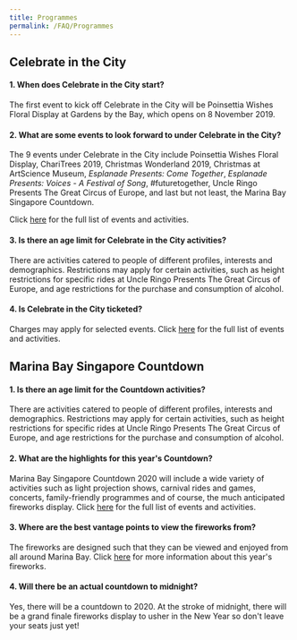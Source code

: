 ```yaml
---
title: Programmes
permalink: /FAQ/Programmes
---
```


## Celebrate in the City
#### 1. When does Celebrate in the City start?

The first event to kick off Celebrate in the City will be Poinsettia Wishes Floral Display at Gardens by the Bay, which opens on 8 November 2019.

#### 2. What are some events to look forward to under Celebrate in the City?

The 9 events under Celebrate in the City include Poinsettia Wishes Floral Display, ChariTrees 2019, Christmas Wonderland 2019, Christmas at ArtScience Museum, *Esplanade Presents: Come Together*, *Esplanade Presents: Voices - A Festival of Song*, #futuretogether, Uncle Ringo Presents The Great Circus of Europe, and last but not least, the Marina Bay Singapore Countdown.<br>

Click <a href="/events/citc/">here</a> for the full list of events and activities.

#### 3. Is there an age limit for Celebrate in the City activities?

There are activities catered to people of different profiles, interests and demographics. Restrictions may apply for certain activities, such as height restrictions for specific rides at Uncle Ringo Presents The Great Circus of Europe, and age restrictions for the purchase and consumption of alcohol. 

#### 4. Is Celebrate in the City ticketed? 

Charges may apply for selected events. Click <a href="/events/citc/">here</a> for the full list of events and activities.

## Marina Bay Singapore Countdown
#### 1.  Is there an age limit for the Countdown activities?

There are activities catered to people of different profiles, interests and demographics. Restrictions may apply for certain activities, such as height restrictions for specific rides at Uncle Ringo Presents The Great Circus of Europe, and age restrictions for the purchase and consumption of alcohol. 


#### 2. What are the highlights for this year's Countdown?

Marina Bay Singapore Countdown 2020 will include a wide variety of activities such as light projection shows, carnival rides and games, concerts, family-friendly programmes and of course, the much anticipated fireworks display. Click <a href="/events/whats-on/marina-bay">here</a> for the full list of events and activities.


#### 3. Where are the best vantage points to view the fireworks from?

The fireworks are designed such that they can be viewed and enjoyed from all around Marina Bay. Click <a href="/events/fireworks/">here</a> for more information about this year's fireworks. 


#### 4. Will there be an actual countdown to midnight? 

Yes, there will be a countdown to 2020. At the stroke of midnight, there will be a grand finale fireworks display to usher in the New Year so don't leave your seats just yet!
